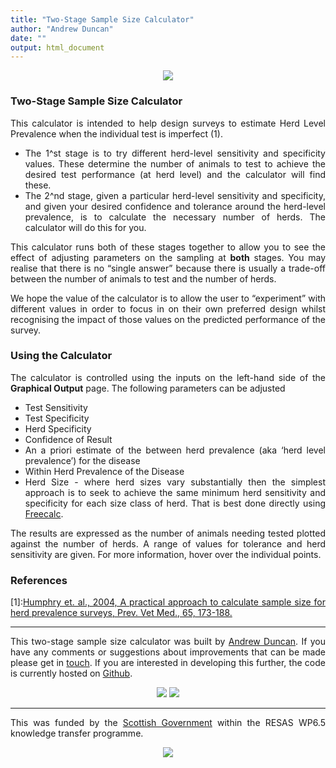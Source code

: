 ```yaml
---
title: "Two-Stage Sample Size Calculator"
author: "Andrew Duncan"
date: ""
output: html_document
---
```


<div style='text-align:justify'>
<div style='text-align:center'>
<a target="_blank"><img src="CattleHeader.png"></a>
</div>


### Two-Stage Sample Size Calculator

This calculator is intended to help design surveys to estimate Herd Level Prevalence when the individual test is imperfect (1).

* The 1^st stage is to try different herd-level sensitivity and specificity values. These determine the number of animals to test to achieve the desired test performance (at herd level) and the calculator will find these.
* The 2^nd stage, given a particular herd-level sensitivity and specificity, and given your desired confidence and tolerance around the herd-level prevalence, is to calculate the necessary number of herds. The calculator will do this for you.

This calculator runs both of these stages together to allow you to see the effect of adjusting parameters on the sampling at __both__ stages. You may realise that there is no “single answer” because there is usually a trade-off between the number of animals to test and the number of herds.

We hope the value of the calculator is to allow the user to “experiment” with different values in order to focus in on their own preferred design whilst recognising the impact of those values on the predicted performance of the survey.

### Using the Calculator

The calculator is controlled using the inputs on the left-hand side of the __Graphical Output__ page. The following parameters can be adjusted

* Test Sensitivity
* Test Specificity
* Herd Specificity
* Confidence of Result
* An a priori estimate of the between herd prevalence (aka ‘herd level prevalence’) for the disease
* Within Herd Prevalence of the Disease
* Herd Size - where herd sizes vary substantially then the simplest approach is to seek to achieve the same minimum herd sensitivity and specificity for each size class of herd. That is best done directly using <a target="_blank" href="http://www.ausvet.com.au/content.php?page=software#freecalc">Freecalc</a>.

The results are expressed as the number of animals needing tested plotted against the number of herds. A range of values for tolerance and herd sensitivity are given. For more information, hover over the individual points.

### References

[1]:[Humphry et. al., 2004, A practical approach to calculate sample size for herd prevalence surveys, Prev. Vet Med., 65, 173-188.](http://www.sciencedirect.com/science/article/pii/S0167587704001412)

------

This two-stage sample size calculator was built by <a target="_blank" href="http://www.aj2duncan.com">Andrew Duncan</a>. If you have any comments or suggestions about improvements that can be made please get in [touch](<mailto:andrew.duncan.ic@uhi.ac.uk>). If you are interested in developing this further, the code is currently hosted on <a target="_blank" href="https://github.com/aj2duncan/Two-stageSampleSizeCalculator">Github</a>.


<div style='text-align:center'>
<a target="_blank" href="http:///epidemiology.sruc.ac.uk"><img src="SRUC-logo.png"></a>
<a target="_blank" href="http://www.inverness.uhi.ac.uk/"><img src="ic_logo.jpg"></a> 
</div>

------

This was funded by the <a target="_blank" href="http://www.scotland.gov.uk/">Scottish Government</a> within the RESAS WP6.5 knowledge transfer programme.
<div style='text-align:center'>
<a target="_blank" href="http://www.scotland.gov.uk/"><img src="SG-logo.png"></a>
</div>
</div> 
